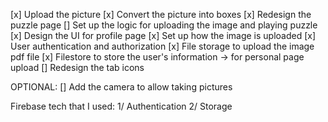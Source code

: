 [x] Upload the picture
[x] Convert the picture into boxes
[x] Redesign the puzzle page
[] Set up the logic for uploading the image and playing puzzle
[x] Design the UI for profile page
[x] Set up how the image is uploaded
[x] User authentication and authorization
[x] File storage to upload the image pdf file
[x] Filestore to store the user's information -> for personal page upload
[] Redesign the tab icons

OPTIONAL:
[] Add the camera to allow taking pictures

Firebase tech that I used:
1/ Authentication
2/ Storage